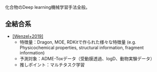 化合物のDeep learning機械学習手法全般。

## 全結合系

* [[Wenzel+2019]](https://doi.org/10.1021/acs.jcim.8b00785)
  * 特徴量：Dragon, MOE, RDKitで作られた様々な特徴量 (e.g. Physicochemical properties, structural information, fragment information)
  * 予測対象：ADME-Toxデータ（受動膜透過、logD、動物実験データ）
  * 推しポイント：マルチタスク学習
  
  
<!--
テンプレート
* [[NAME+YYYY]](ARTICLE ADDRESS)
  * 特徴量：
  * 予測対象：
  * 推しポイント：
-->
